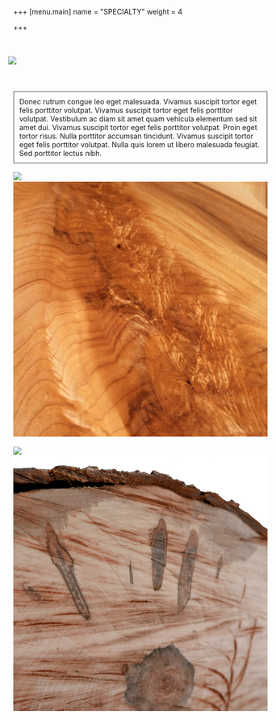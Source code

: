 +++
[menu.main]
name = "SPECIALTY"
weight = 4

+++
# 

<div style="margin:-10px;">
  <img src="../images/wood/wyatt-red-cedar.jpg" style="margin-top:20px;">

  <p style="border:2px solid #999; padding:10px; margin:10px; margin-top:50px">
    Donec rutrum congue leo eget malesuada. Vivamus suscipit tortor eget felis porttitor volutpat. Vivamus suscipit tortor eget felis porttitor volutpat. Vestibulum ac diam sit amet quam vehicula elementum sed sit amet dui. Vivamus suscipit tortor eget felis porttitor volutpat. Proin eget tortor risus. Nulla porttitor accumsan tincidunt. Vivamus suscipit tortor eget felis porttitor volutpat. Nulla quis lorem ut libero malesuada feugiat. Sed porttitor lectus nibh.
  </p>
</div>

<br>
<div class="row">
  <div class="col-sm-1">
  </div>
  <div class="col-sm-10">
  <div class="row">
  <div class="col-sm-6">
  <img src="http://www-dev.dayshardwood.com/images/pictures/wood2.jpg">
  </div>
  <div class="col-sm-6">
  <img src="/images/wood/wood5.jpg">
  </div>
  </div>
  <br>
  <div class="row">
  <div class="col-sm-6">
  <img src="http://www-dev.dayshardwood.com/images/pictures/cedar.jpg">
  </div>
  <div class="col-sm-6">
  <img src="/images/wood/green-wood.png">
  </div>
  </div>
  </div>
  <div class="col-sm-1">
  </div>
</div>